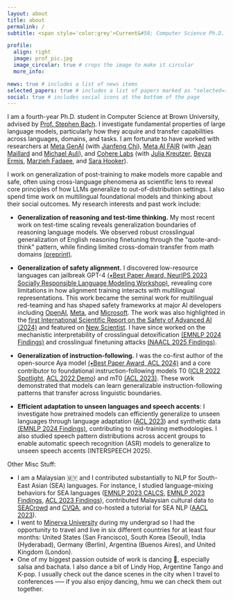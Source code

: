 ```yaml
---
layout: about
title: about
permalink: /
subtitle: <span style='color:grey'>Current&#58; Computer Science Ph.D. @ Brown University<br>Past&#58; Research Scientist Intern @ <a href='https://ai.meta.com/' style='color:#222222'>Meta AI</a>, Research Collaborator @ <a href='https://cohere.com/research' style='color:#222222'>Cohere Labs</a></span>

profile:
  align: right
  image: prof_pic.jpg
  image_circular: true # crops the image to make it circular
  more_info: 

news: true # includes a list of news items
selected_papers: true # includes a list of papers marked as "selected={true}"
social: true # includes social icons at the bottom of the page
---
```


<style type="text/css">
 .tab { margin-left: 30px; }
</style>


I am a fourth-year Ph.D. student in Computer Science at Brown University, advised by [Prof. Stephen Bach](https://scholar.google.com/citations?user=hs6pGXoAAAAJ&hl=en). I investigate fundamental properties of large language models, particularly how they acquire and transfer capabilities across languages, domains, and tasks. I am fortunate to have worked with researchers at <u>Meta GenAI</u> (with [Jianfeng Chi](https://jfchi.github.io/)), <u>Meta AI FAIR</u> (with [Jean Maillard](https://maillard.it/) and [Michael Auli](https://michaelauli.github.io/)), and <u>Cohere Labs</u> (with [Julia Kreutzer](https://juliakreutzer.github.io/), [Beyza Ermis](https://scholar.google.com/citations?user=v2cMiCAAAAAJ&hl=en), [Marzieh Fadaee](https://marziehf.github.io/), and [Sara Hooker](https://www.sarahooker.me/)). 

I work on generalization of post-training to make models more capable and safe, often using cross-language phenomena as scientific lens to reveal core principles of how LLMs generalize to out-of-distribution settings. I also spend time work on multilingual foundational models and thinking about their social outcomes. My research interests and past work include:
- **Generalization of reasoning and test-time thinking.** My most recent work on test-time scaling reveals generalization boundaries of reasoning language models. We observed robust crosslingual generalization of English reasoning finetuning through the "quote-and-think" pattern, while finding limited cross-domain transfer from math domains [(preprint)](https://arxiv.org/abs/2505.05408). 

- **Generalization of safety alignment.** I discovered low-resource languages can jailbreak GPT-4 [(&#11089;Best Paper Award, NeurIPS 2023 Socially Responsible Language Modeling Workshop)](https://arxiv.org/abs/2310.02446), revealing core limitations in how alignment training interacts with multilingual representations. This work became the seminal work for multilingual red-teaming and has shaped safety frameworks at major AI developers including [OpenAI](https://cdn.openai.com/gpt-4o-system-card.pdf), [Meta](https://arxiv.org/abs/2407.21783), and [Microsoft](https://arxiv.org/abs/2407.13833). The work was also highlighted in the [first International Scientific Report on the Safety of Advanced AI (2024)](https://www.gov.uk/government/publications/international-scientific-report-on-the-safety-of-advanced-ai) and featured on [New Scientist](https://www.newscientist.com/article/2398656-gpt-4-gave-advice-on-planning-terrorist-attacks-when-asked-in-zulu/). I have since worked on the mechanistic interpretability of crosslingual detoxification [(EMNLP 2024 Findings)](https://arxiv.org/abs/2406.16235) and crosslingual finetuning attacks [(NAACL 2025 Findings)](https://arxiv.org/abs/2410.18210).

- **Generalization of instruction-following.** I was the co-first author of the open-source Aya model [(&#11089;Best Paper Award, ACL 2024)](https://arxiv.org/abs/2402.07827) and a core contributor to foundational instruction-following models T0 ([ICLR 2022 Spotlight](https://arxiv.org/abs/2110.08207), [ACL 2022 Demo](https://arxiv.org/abs/2202.01279)) and mT0 [(ACL 2023)](https://arxiv.org/abs/2110.08207). These work demonstrated that models can learn generalizable instruction-following patterns that transfer across linguistic boundaries.

- **Efficient adaptation to unseen languages and speech accents**: I investigate how pretrained models can efficiently generalize to unseen languages through language adaptation ([ACL 2023](https://arxiv.org/abs/2212.09535)) and synthetic data [(EMNLP 2024 Findings)](https://arxiv.org/abs/2402.14086), contributing to mid-training methodologies. I also studied speech pattern distributions across accent groups to enable automatic speech recognition (ASR) models to generalize to unseen speech accents (INTERSPEECH 2025).

Other Misc Stuff:
- I am a Malaysian 🇲🇾 and I contributed substantially to NLP for South-East Asian (SEA) languages. For instance, I studied language-mixing behaviors for SEA languages ([EMNLP 2023 CALCS](https://arxiv.org/abs/2303.13592), [EMNLP 2023 Findings](https://aclanthology.org/2023.findings-emnlp.382/), [ACL 2023 Findings](https://aclanthology.org/2023.findings-acl.185/)), contributed Malaysian cultural data to [SEACrowd](https://arxiv.org/abs/2406.10118) and [CVQA](https://arxiv.org/abs/2406.05967), and co-hosted a tutorial for SEA NLP ([AACL 2023](https://aclanthology.org/2023.ijcnlp-tutorials.2/)).
- I went to [Minerva University](https://www.minerva.edu/) during my undergrad so I had the opportunity to travel and live in six different countries for at least four months: United States (San Francisco), South Korea (Seoul), India (Hyderabad), Germany (Berlin), Argentina (Buenos Aires), and United Kingdom (London).
- One of my biggest passion outside of work is dancing 🕺, especially salsa and bachata. I also dance a bit of Lindy Hop, Argentine Tango and K-pop. I usually check out the dance scenes in the city when I travel to conferences ––– if you also enjoy dancing, hmu we can check them out together.
